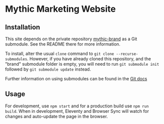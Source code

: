 # Mythic Marketing Website

## Installation

This site depends on the private repository [mythic-brand](https://github.com/IntranelConsulting/mythic-brand) as a Git submodule. See the README there for more information.

To install, alter the usual `clone` command to `git clone --recurse-submodules`. However, if you have already cloned this repository, and the "brand" submodule folder is empty, you will need to run `git submodule init` followed by `git submodule update` instead.

Further information on using submodules can be found in the [Git docs](https://git-scm.com/book/en/v2/Git-Tools-Submodules)

## Usage

For development, use `npm start` and for a production build use `npm run build`. When in development, Eleventy and Browser Sync will watch for changes and auto-update the page in the browser.
